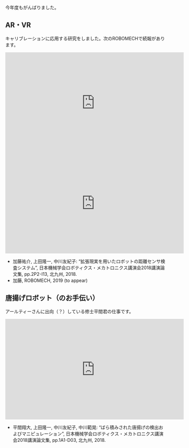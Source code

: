 今年度もがんばりました。
<h2>AR・VR</h2>

キャリブレーションに応用する研究をしました。次のROBOMECHで続報があります。

<iframe src="https://www.youtube.com/embed/CPMrsBE1d30" width="560" height="315" frameborder="0" allowfullscreen="allowfullscreen"></iframe>

<iframe src="https://www.youtube.com/embed/QYnU6PeEx8s" width="560" height="315" frameborder="0" allowfullscreen="allowfullscreen"></iframe>
<ul>
 	<li>加藤祐介, 上田隆一, 中川友紀子: “拡張現実を用いたロボットの距離センサ検査システム”, 日本機械学会ロボティクス・メカトロニクス講演会2018講演論文集, pp.2P2-I13, 北九州, 2018.</li>
 	<li>加藤, ROBOMECH, 2019 (to appear)</li>
</ul>
<h2>唐揚げロボット（のお手伝い）</h2>

アールティーさんに出向（？）している修士平間君の仕事です。


<iframe width="560" height="315" src="https://www.youtube.com/embed/8nTYvS9DzFU" frameborder="0" allow="accelerometer; autoplay; encrypted-media; gyroscope; picture-in-picture" allowfullscreen></iframe>

<ul>
 	<li>平間翔大, 上田隆一, 中川友紀子, 中川範晃: “ばら積みされた唐揚げの検出およびマニピュレーション”, 日本機械学会ロボティクス・メカトロニクス講演会2018講演論文集, pp.1A1-D03, 北九州, 2018.</li>
</ul>
